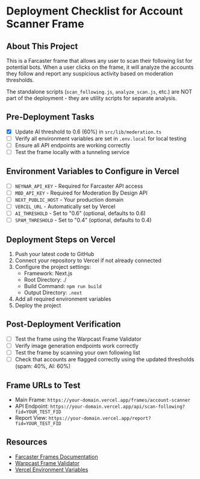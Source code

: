 # Deployment Checklist for Account Scanner Frame

## About This Project
This is a Farcaster frame that allows any user to scan their following list for potential bots. When a user clicks on the frame, it will analyze the accounts they follow and report any suspicious activity based on moderation thresholds.

The standalone scripts (`scan_following.js`, `analyze_scan.js`, etc.) are NOT part of the deployment - they are utility scripts for separate analysis.

## Pre-Deployment Tasks

- [x] Update AI threshold to 0.6 (60%) in `src/lib/moderation.ts`
- [ ] Verify all environment variables are set in `.env.local` for local testing
- [ ] Ensure all API endpoints are working correctly
- [ ] Test the frame locally with a tunneling service

## Environment Variables to Configure in Vercel

- [ ] `NEYNAR_API_KEY` - Required for Farcaster API access
- [ ] `MBD_API_KEY` - Required for Moderation By Design API
- [ ] `NEXT_PUBLIC_HOST` - Your production domain
- [ ] `VERCEL_URL` - Automatically set by Vercel
- [ ] `AI_THRESHOLD` - Set to "0.6" (optional, defaults to 0.6)
- [ ] `SPAM_THRESHOLD` - Set to "0.4" (optional, defaults to 0.4)

## Deployment Steps on Vercel

1. Push your latest code to GitHub
2. Connect your repository to Vercel if not already connected
3. Configure the project settings:
   - Framework: Next.js
   - Root Directory: ./
   - Build Command: `npm run build`
   - Output Directory: `.next`
4. Add all required environment variables
5. Deploy the project

## Post-Deployment Verification

- [ ] Test the frame using the Warpcast Frame Validator
- [ ] Verify image generation endpoints work correctly
- [ ] Test the frame by scanning your own following list
- [ ] Check that accounts are flagged correctly using the updated thresholds (spam: 40%, AI: 60%)

## Frame URLs to Test

- Main Frame: `https://your-domain.vercel.app/frames/account-scanner`
- API Endpoint: `https://your-domain.vercel.app/api/scan-following?fid=YOUR_TEST_FID`
- Report View: `https://your-domain.vercel.app/report?fid=YOUR_TEST_FID`

## Resources

- [Farcaster Frames Documentation](https://docs.farcaster.xyz/reference/frames/spec)
- [Warpcast Frame Validator](https://warpcast.com/~/developers/frames)
- [Vercel Environment Variables](https://vercel.com/docs/concepts/projects/environment-variables) 